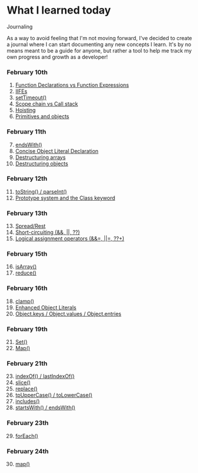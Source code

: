 # What I learned today

Journaling

As a way to avoid feeling that I'm not moving forward, I've decided to create a journal where I can start documenting any new concepts I learn. It's by no means meant to be a guide for anyone, but rather a tool to help me track my own progress and growth as a developer!


### February 10th

1. <a href="https://github.com/someonesdev/what-I-learned-today/blob/main/02-10-2023.md#1-function-declarations-vs-function-expressions">Function Declarations vs Function Expressions</a>
2. <a href="https://github.com/someonesdev/what-I-learned-today/blob/main/02-10-2023.md#2-iifes">IIFEs</a>
3. <a href="https://github.com/someonesdev/what-I-learned-today/blob/main/02-10-2023.md#3-settimeout">setTimeout()</a>
4. <a href="https://github.com/someonesdev/what-I-learned-today/blob/main/02-10-2023.md#4-scope-chain-vs-call-stack">Scope chain vs Call stack</a>
5. <a href="https://github.com/someonesdev/what-I-learned-today/blob/main/02-10-2023.md#5-hoisting">Hoisting</a>
6. <a href="https://github.com/someonesdev/what-I-learned-today/blob/main/02-10-2023.md#6-primitives-and-objects">Primitives and objects</a>

### February 11th

7. <a href="https://github.com/someonesdev/what-I-learned-today/blob/main/02-11-2023.md">endsWith()</a>
8. <a href="https://github.com/someonesdev/what-I-learned-today/blob/main/02-11-2023.md">Concise Object Literal Declaration</a>
9. <a href="https://github.com/someonesdev/what-I-learned-today/blob/main/02-11-2023.md">Destructuring arrays</a>
10. <a href="https://github.com/someonesdev/what-I-learned-today/blob/main/02-11-2023.md">Destructuring objects</a>

### February 12th

11. <a href="https://github.com/someonesdev/what-I-learned-today/blob/main/02-12-2023.md">toString() / parseInt()</a>
12. <a href="https://github.com/someonesdev/what-I-learned-today/blob/main/02-12-2023.md">Prototype system and the Class keyword</a>

### February 13th

13. <a href="https://github.com/someonesdev/what-I-learned-today/blob/main/02-13-2023.md">Spread/Rest</a>
14. <a href="https://github.com/someonesdev/what-I-learned-today/blob/main/02-13-2023.md">Short-circuiting (&&, ||, ??)</a>
15. <a href="https://github.com/someonesdev/what-I-learned-today/blob/main/02-13-2023.md">Logical assignment operators (&&=, ||=, ??+)</a>

### February 15th

16. <a href="https://github.com/someonesdev/what-I-learned-today/blob/main/02-15-2023.md">isArray()</a>
17. <a href="https://github.com/someonesdev/what-I-learned-today/blob/main/02-15-2023.md">reduce()</a>

### February 16th

18. <a href="https://github.com/someonesdev/what-I-learned-today/blob/main/02-16-2023.md#1-clamp">clamp()</a>
19. <a href="https://github.com/someonesdev/what-I-learned-today/blob/main/02-16-2023.md#2-enhanced--object-literals">Enhanced Object Literals</a>
20. <a href="https://github.com/someonesdev/what-I-learned-today/blob/main/02-16-2023.md#3-objectkeys--objectvalues--objectentries">Object.keys / Object.values / Object.entries</a>


### February 19th

21. <a href="https://github.com/someonesdev/what-I-learned-today/blob/main/02-19-2023.md#1-set">Set()</a>
22. <a href="https://github.com/someonesdev/what-I-learned-today/blob/main/02-19-2023.md#2-map">Map()</a>

### February 21th

23. <a href="https://github.com/someonesdev/what-I-learned-today/blob/main/02-21-2023.md#1-indexof--lastindexof">indexOf() / lastIndexOf()</a>
24. <a href="https://github.com/someonesdev/what-I-learned-today/blob/main/02-21-2023.md#2-slice">slice()</a>
25. <a href="https://github.com/someonesdev/what-I-learned-today/blob/main/02-21-2023.md#3-replace">replace()</a>
26. <a href="https://github.com/someonesdev/what-I-learned-today/blob/main/02-21-2023.md#4-touppercase--tolowercase">tpUpperCase() / toLowerCase()</a>
27. <a href="https://github.com/someonesdev/what-I-learned-today/blob/main/02-21-2023.md#5-includes">includes()</a>
28. <a href="https://github.com/someonesdev/what-I-learned-today/blob/main/02-21-2023.md#6-startswith--endswith">startsWith() / endsWith()</a>

### February 23th

29. <a href="https://github.com/someonesdev/what-I-learned-today/blob/main/02-23-2023.md#1-foreach">forEach()</a>

### February 24th

30. <a href="https://github.com/someonesdev/what-I-learned-today/blob/main/02-24-2023.md#1-map">map()</a>
